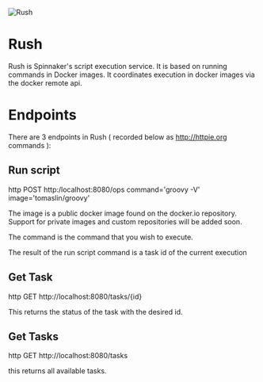 ![Rush](http://www.guitarnoise.com/images/features/rush.jpg)

Rush
====

Rush is Spinnaker's script execution service. It is based on running commands in Docker images. It coordinates execution in docker images via the docker remote api. 

Endpoints
=========

There are 3 endpoints in Rush ( recorded below as http://httpie.org commands ):

Run script
----------

http POST http:/localhost:8080/ops command='groovy -V' image='tomaslin/groovy'

The image is a public docker image found on the docker.io repository. Support for private images and custom repositories will be added soon. 

The command is the command that you wish to execute. 

The result of the run script command is a task id of the current execution

Get Task
--------

http GET http://localhost:8080/tasks/{id}

This returns the status of the task with the desired id.

Get Tasks
---------

http GET http://localhost:8080/tasks

this returns all available tasks.
